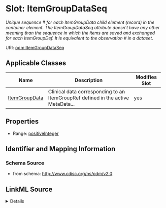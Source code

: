 # Slot: ItemGroupDataSeq


_Unique sequence # for each ItemGroupData child element (record) in the container element. The ItemGroupDataSeq attribute doesn’t have any other meaning than the sequence in which the items are saved and exchanged for each ItemGroupDef. It is equivalent to the observation # in a dataset._



URI: [odm:ItemGroupDataSeq](http://www.cdisc.org/ns/odm/v2.0/ItemGroupDataSeq)



<!-- no inheritance hierarchy -->




## Applicable Classes

| Name | Description | Modifies Slot |
| --- | --- | --- |
[ItemGroupData](ItemGroupData.md) | Clinical data corresponding to an ItemGroupRef defined in the active MetaData... |  yes  |







## Properties

* Range: [positiveInteger](positiveInteger.md)





## Identifier and Mapping Information







### Schema Source


* from schema: http://www.cdisc.org/ns/odm/v2.0




## LinkML Source

<details>
```yaml
name: ItemGroupDataSeq
description: 'Unique sequence # for each ItemGroupData child element (record) in the
  container element. The ItemGroupDataSeq attribute doesn’t have any other meaning
  than the sequence in which the items are saved and exchanged for each ItemGroupDef.
  It is equivalent to the observation # in a dataset.'
from_schema: http://www.cdisc.org/ns/odm/v2.0
rank: 1000
alias: ItemGroupDataSeq
domain_of:
- ItemGroupData
range: positiveInteger

```
</details>
